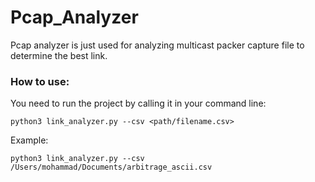 # Pcap_Analyzer
Pcap analyzer is just used for analyzing multicast packer capture file to determine the best link.
### How to use:
You need to run the project by calling it in your command line:

```
python3 link_analyzer.py --csv <path/filename.csv>
```
Example:
```
python3 link_analyzer.py --csv /Users/mohammad/Documents/arbitrage_ascii.csv
```


